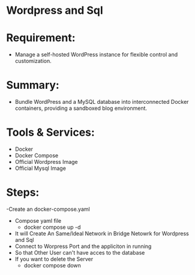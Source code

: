 # Wordpress and Sql
 
# Requirement:
- Manage a self-hosted WordPress instance for flexible control and customization.
# Summary: 
- Bundle WordPress and a MySQL database into interconnected Docker containers, providing a sandboxed blog environment.
# Tools & Services:
- Docker
- Docker Compose
- Official Wordpress Image
- Official Mysql Image
# Steps:
-Create an docker-compose.yaml
- Compose yaml file
  - docker compose up -d
- It will Create An Same/Ideal  Network in Bridge Netowrk  for Wordpress and Sql
- Connect to Worpress Port and the appliciton in running 
- So that Other User can't have acces to the database
- If you want to delete the Server
   - docker compose down
